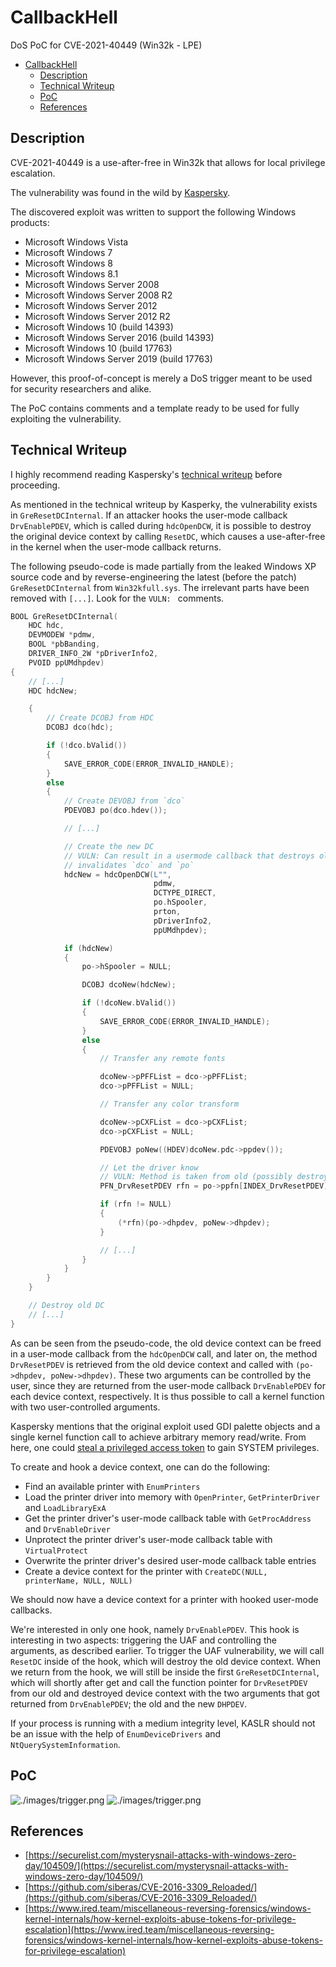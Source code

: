 # CallbackHell

DoS PoC for CVE-2021-40449 (Win32k - LPE)

- [CallbackHell](#callbackhell)
  - [Description](#description)
  - [Technical Writeup](#technical-writeup)
  - [PoC](#poc)
  - [References](#references)

## Description

CVE-2021-40449 is a use-after-free in Win32k that allows for local privilege escalation.

The vulnerability was found in the wild by [Kaspersky](https://www.kaspersky.com/blog/mysterysnail-cve-2021-40449/42448/).

The discovered exploit was written to support the following Windows products:
 - Microsoft Windows Vista
 - Microsoft Windows 7
 - Microsoft Windows 8
 - Microsoft Windows 8.1
 - Microsoft Windows Server 2008
 - Microsoft Windows Server 2008 R2
 - Microsoft Windows Server 2012
 - Microsoft Windows Server 2012 R2
 - Microsoft Windows 10 (build 14393)
 - Microsoft Windows Server 2016 (build 14393)
 - Microsoft Windows 10 (build 17763)
 - Microsoft Windows Server 2019 (build 17763)

However, this proof-of-concept is merely a DoS trigger meant to be used for security researchers and alike.

The PoC contains comments and a template ready to be used for fully exploiting the vulnerability.

## Technical Writeup

I highly recommend reading Kaspersky's [technical writeup](https://securelist.com/mysterysnail-attacks-with-windows-zero-day/104509/) before proceeding.

As mentioned in the technical writeup by Kasperky, the vulnerability exists in `GreResetDCInternal`. If an attacker hooks the user-mode callback `DrvEnablePDEV`, which is called during `hdcOpenDCW`, it is possible to destroy the original device context by calling `ResetDC`, which causes a use-after-free in the kernel when the user-mode callback returns.

The following pseudo-code is made partially from the leaked Windows XP source code and by reverse-engineering the latest (before the patch) `GreResetDCInternal` from `Win32kfull.sys`. The irrelevant parts have been removed with `[...]`. Look for the `VULN: ` comments.
```c
BOOL GreResetDCInternal(
    HDC hdc,
    DEVMODEW *pdmw,
    BOOL *pbBanding,
    DRIVER_INFO_2W *pDriverInfo2,
    PVOID ppUMdhpdev)
{
    // [...]
    HDC hdcNew;

    {
        // Create DCOBJ from HDC
        DCOBJ dco(hdc);

        if (!dco.bValid())
        {
            SAVE_ERROR_CODE(ERROR_INVALID_HANDLE);
        }
        else
        {
            // Create DEVOBJ from `dco`
            PDEVOBJ po(dco.hdev());

            // [...]

            // Create the new DC
            // VULN: Can result in a usermode callback that destroys old DC, which
            // invalidates `dco` and `po`
            hdcNew = hdcOpenDCW(L"",
                                pdmw,
                                DCTYPE_DIRECT,
                                po.hSpooler,
                                prton,
                                pDriverInfo2,
                                ppUMdhpdev);

            if (hdcNew)
            {
                po->hSpooler = NULL;

                DCOBJ dcoNew(hdcNew);

                if (!dcoNew.bValid())
                {
                    SAVE_ERROR_CODE(ERROR_INVALID_HANDLE);
                }
                else
                {
                    // Transfer any remote fonts

                    dcoNew->pPFFList = dco->pPFFList;
                    dco->pPFFList = NULL;

                    // Transfer any color transform

                    dcoNew->pCXFList = dco->pCXFList;
                    dco->pCXFList = NULL;

                    PDEVOBJ poNew((HDEV)dcoNew.pdc->ppdev());

                    // Let the driver know
                    // VULN: Method is taken from old (possibly destroyed) `po`
                    PFN_DrvResetPDEV rfn = po->ppfn[INDEX_DrvResetPDEV];

                    if (rfn != NULL)
                    {
                        (*rfn)(po->dhpdev, poNew->dhpdev);
                    }

                    // [...]
                }
            }
        }
    }

    // Destroy old DC
    // [...]
}
```

As can be seen from the pseudo-code, the old device context can be freed in a user-mode callback from the `hdcOpenDCW` call, and later on, the method `DrvResetPDEV` is retrieved from the old device context and called with `(po->dhpdev, poNew->dhpdev)`. These two arguments can be controlled by the user, since they are returned from the user-mode callback `DrvEnablePDEV` for each device context, respectively. It is thus possible to call a kernel function with two user-controlled arguments.

Kaspersky mentions that the original exploit used GDI palette objects and a single kernel function call to achieve arbitrary memory read/write. From here, one could [steal a privileged access token](https://www.ired.team/miscellaneous-reversing-forensics/windows-kernel-internals/how-kernel-exploits-abuse-tokens-for-privilege-escalation) to gain SYSTEM privileges.

To create and hook a device context, one can do the following:

- Find an available printer with `EnumPrinters`
- Load the printer driver into memory with `OpenPrinter`, `GetPrinterDriver` and `LoadLibraryExA`
- Get the printer driver's user-mode callback table with `GetProcAddress` and `DrvEnableDriver`
- Unprotect the printer driver's user-mode callback table with `VirtualProtect`
- Overwrite the printer driver's desired user-mode callback table entries
- Create a device context for the printer with `CreateDC(NULL, printerName, NULL, NULL)`

We should now have a device context for a printer with hooked user-mode callbacks.

We're interested in only one hook, namely `DrvEnablePDEV`. This hook is interesting in two aspects: triggering the UAF and controlling the arguments, as described earlier. To trigger the UAF vulnerability, we will call `ResetDC` inside of the hook, which will destroy the old device context. When we return from the hook, we will still be inside the first `GreResetDCInternal`, which will shortly after get and call the function pointer for `DrvResetPDEV` from our old and destroyed device context with the two arguments that got returned from `DrvEnablePDEV`; the old and the new `DHPDEV`.

If your process is running with a medium integrity level, KASLR should not be an issue with the help of `EnumDeviceDrivers` and `NtQuerySystemInformation`. 

## PoC

![./images/trigger.png](https://raw.githubusercontent.com/ly4k/CallbackHell/main/images/trigger.png)
![./images/trigger.png](https://raw.githubusercontent.com/ly4k/CallbackHell/main/images/dos.png)

## References

- [https://securelist.com/mysterysnail-attacks-with-windows-zero-day/104509/](https://securelist.com/mysterysnail-attacks-with-windows-zero-day/104509/)
- [https://github.com/siberas/CVE-2016-3309_Reloaded/](https://github.com/siberas/CVE-2016-3309_Reloaded/)
- [https://www.ired.team/miscellaneous-reversing-forensics/windows-kernel-internals/how-kernel-exploits-abuse-tokens-for-privilege-escalation](https://www.ired.team/miscellaneous-reversing-forensics/windows-kernel-internals/how-kernel-exploits-abuse-tokens-for-privilege-escalation)

